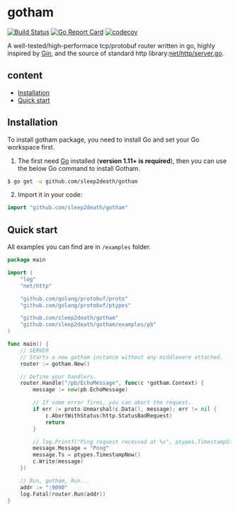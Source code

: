 # gotham

[![Build Status](https://travis-ci.com/sleep2death/gotham.svg?branch=master)](https://travis-ci.com/sleep2death/gotham)
[![Go Report Card](https://goreportcard.com/badge/github.com/sleep2death/gotham)](https://goreportcard.com/report/github.com/sleep2death/gotham)
[![codecov](https://codecov.io/gh/sleep2death/gotham/branch/master/graph/badge.svg)](https://codecov.io/gh/sleep2death/gotham)

A well-tested/high-performace tcp/protobuf router written in go, highly inspired by [Gin](https://github.com/gin-gonic/gin), and the source of standard http library:[net/http/server.go](https://github.com/golang/go/blob/master/src/net/http/server.go).

## content

-   [Installation](#installation)
-   [Quick start](#quick-start)

## Installation

To install gotham package, you need to install Go and set your Go workspace first.

1. The first need [Go](https://golang.org/) installed (**version 1.11+ is required**), then you can use the below Go command to install Gotham.

```sh
$ go get -u github.com/sleep2death/gotham
```

2. Import it in your code:

```go
import "github.com/sleep2death/gotham"
```

## Quick start

All examples you can find are in `/examples` folder.

```go
package main

import (
	"log"
	"net/http"

	"github.com/golang/protobuf/proto"
	"github.com/golang/protobuf/ptypes"

	"github.com/sleep2death/gotham"
	"github.com/sleep2death/gotham/examples/pb"
)

func main() {
	// SERVER
	// Starts a new gotham instance without any middleware attached.
	router := gotham.New()

	// Define your handlers.
	router.Handle("/pb/EchoMessage", func(c *gotham.Context) {
		message := new(pb.EchoMessage)

		// If some error fires, you can abort the request.
		if err := proto.Unmarshal(c.Data(), message); err != nil {
			c.AbortWithStatus(http.StatusBadRequest)
			return
		}

		// log.Printf("Ping request received at %s", ptypes.TimestampString(message.Ts))
		message.Message = "Pong"
		message.Ts = ptypes.TimestampNow()
		c.Write(message)
	})

	// Run, gotham, Run...
	addr := ":9090"
	log.Fatal(router.Run(addr))
}
```
